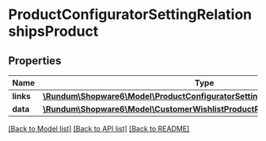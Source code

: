 # ProductConfiguratorSettingRelationshipsProduct

## Properties
Name | Type | Description | Notes
------------ | ------------- | ------------- | -------------
**links** | [**\Rundum\Shopware6\Model\ProductConfiguratorSettingRelationshipsProductLinks**](ProductConfiguratorSettingRelationshipsProductLinks.md) |  | [optional] 
**data** | [**\Rundum\Shopware6\Model\CustomerWishlistProductRelationshipsProductData**](CustomerWishlistProductRelationshipsProductData.md) |  | [optional] 

[[Back to Model list]](../../README.md#documentation-for-models) [[Back to API list]](../../README.md#documentation-for-api-endpoints) [[Back to README]](../../README.md)

